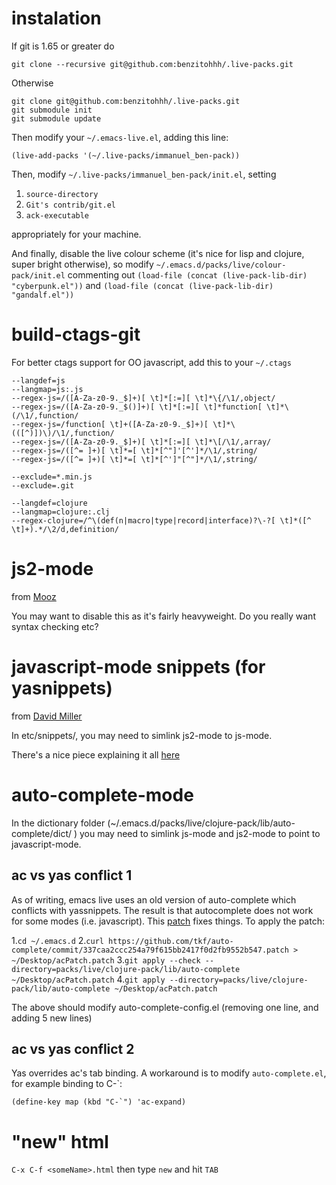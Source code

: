 # instalation

If git is 1.65 or greater do

    git clone --recursive git@github.com:benzitohhh/.live-packs.git 

Otherwise

    git clone git@github.com:benzitohhh/.live-packs.git
    git submodule init
    git submodule update

Then modify your `~/.emacs-live.el`, adding this line:

    (live-add-packs '(~/.live-packs/immanuel_ben-pack))

Then, modify `~/.live-packs/immanuel_ben-pack/init.el`, setting

1. `source-directory`
2. `Git's contrib/git.el`
3. `ack-executable`

appropriately for your machine.

And finally, disable the live colour scheme
(it's nice for lisp and clojure, super bright otherwise),
so modify `~/.emacs.d/packs/live/colour-pack/init.el` commenting out
`(load-file (concat (live-pack-lib-dir) "cyberpunk.el"))` and
`(load-file (concat (live-pack-lib-dir) "gandalf.el"))`

# build-ctags-git

For better ctags support for OO javascript, add this to your `~/.ctags`

    --langdef=js
    --langmap=js:.js
    --regex-js=/([A-Za-z0-9._$]+)[ \t]*[:=][ \t]*\{/\1/,object/
    --regex-js=/([A-Za-z0-9._$()]+)[ \t]*[:=][ \t]*function[ \t]*\(/\1/,function/
    --regex-js=/function[ \t]+([A-Za-z0-9._$]+)[ \t]*\(([^)])\)/\1/,function/
    --regex-js=/([A-Za-z0-9._$]+)[ \t]*[:=][ \t]*\[/\1/,array/
    --regex-js=/([^= ]+)[ \t]*=[ \t]*[^"]'[^']*/\1/,string/
    --regex-js=/([^= ]+)[ \t]*=[ \t]*[^']"[^"]*/\1/,string/
    
    --exclude=*.min.js
    --exclude=.git
    
    --langdef=clojure
    --langmap=clojure:.clj
    --regex-clojure=/^\(def(n|macro|type|record|interface)?\-?[ \t]*([^ \t]+).*/\2/d,definition/


# js2-mode

from [Mooz](https://github.com/mooz/js2-mode/tree/emacs24)

You may want to disable this as it's fairly heavyweight. Do you really want syntax checking etc?

# javascript-mode snippets (for yasnippets)

from [David Miller](https://github.com/davidmiller/yasnips/tree/development/javascript-mode)

In etc/snippets/, you may need to simlink js2-mode to js-mode.

There's a nice piece explaining it all [here](http://blog.deadpansincerity.com/2011/05/setting-up-emacs-as-a-javascript-editing-environment-for-fun-and-profit/)

# auto-complete-mode

In the dictionary folder (~/.emacs.d/packs/live/clojure-pack/lib/auto-complete/dict/ ) you
may need to simlink js-mode and js2-mode to point to javascript-mode.

## ac vs yas conflict 1

As of writing, emacs live uses an old version of auto-complete which conflicts with yassnippets.
The result is that autocomplete does not work for some modes (i.e. javascript).
This [patch](https://github.com/tkf/auto-complete/commit/337caa2ccc254a79f615bb2417f0d2fb9552b547.patch) fixes things.
To apply the patch:

1.`cd ~/.emacs.d`
2.`curl https://github.com/tkf/auto-complete/commit/337caa2ccc254a79f615bb2417f0d2fb9552b547.patch > ~/Desktop/acPatch.patch`
3.`git apply --check --directory=packs/live/clojure-pack/lib/auto-complete ~/Desktop/acPatch.patch`
4.`git apply --directory=packs/live/clojure-pack/lib/auto-complete ~/Desktop/acPatch.patch`

The above should modify auto-complete-config.el (removing one line, and adding 5 new lines)

## ac vs yas conflict 2

Yas overrides ac's tab binding. A workaround is to modify `auto-complete.el`, for example binding to C-`:

    (define-key map (kbd "C-`") 'ac-expand)

# "new" html

`C-x C-f <someName>.html` then type `new` and hit `TAB`


